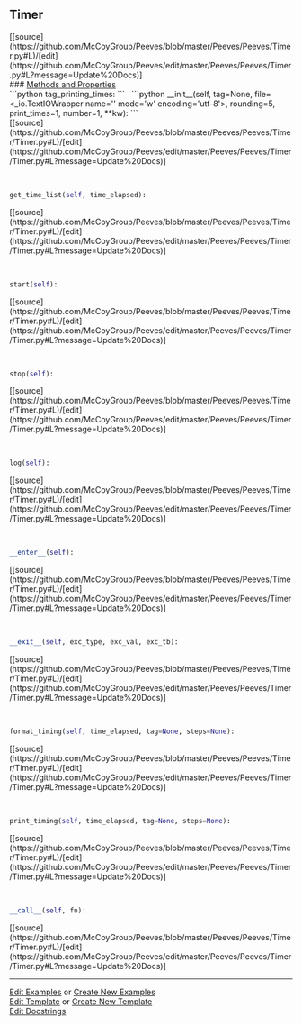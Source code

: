 ## <a id="Peeves.Peeves.Timer.Timer">Timer</a> 

<div class="docs-source-link" markdown="1">
[[source](https://github.com/McCoyGroup/Peeves/blob/master/Peeves/Peeves/Timer.py#L)/[edit](https://github.com/McCoyGroup/Peeves/edit/master/Peeves/Peeves/Timer.py#L?message=Update%20Docs)]
</div>









<div class="collapsible-section">
 <div class="collapsible-section collapsible-section-header" markdown="1">
### <a class="collapse-link" data-toggle="collapse" href="#methods" markdown="1"> Methods and Properties</a> <a class="float-right" data-toggle="collapse" href="#methods"><i class="fa fa-chevron-down"></i></a>
 </div>
 <div class="collapsible-section collapsible-section-body collapse show" id="methods" markdown="1">
 ```python
tag_printing_times: <class 'dict'>
```
<a id="Peeves.Peeves.Timer.Timer.__init__" class="docs-object-method">&nbsp;</a> 
```python
__init__(self, tag=None, file=<_io.TextIOWrapper name='<stderr>' mode='w' encoding='utf-8'>, rounding=5, print_times=1, number=1, **kw): 
```
<div class="docs-source-link" markdown="1">
[[source](https://github.com/McCoyGroup/Peeves/blob/master/Peeves/Peeves/Timer/Timer.py#L)/[edit](https://github.com/McCoyGroup/Peeves/edit/master/Peeves/Peeves/Timer/Timer.py#L?message=Update%20Docs)]
</div>


<a id="Peeves.Peeves.Timer.Timer.get_time_list" class="docs-object-method">&nbsp;</a> 
```python
get_time_list(self, time_elapsed): 
```
<div class="docs-source-link" markdown="1">
[[source](https://github.com/McCoyGroup/Peeves/blob/master/Peeves/Peeves/Timer/Timer.py#L)/[edit](https://github.com/McCoyGroup/Peeves/edit/master/Peeves/Peeves/Timer/Timer.py#L?message=Update%20Docs)]
</div>


<a id="Peeves.Peeves.Timer.Timer.start" class="docs-object-method">&nbsp;</a> 
```python
start(self): 
```
<div class="docs-source-link" markdown="1">
[[source](https://github.com/McCoyGroup/Peeves/blob/master/Peeves/Peeves/Timer/Timer.py#L)/[edit](https://github.com/McCoyGroup/Peeves/edit/master/Peeves/Peeves/Timer/Timer.py#L?message=Update%20Docs)]
</div>


<a id="Peeves.Peeves.Timer.Timer.stop" class="docs-object-method">&nbsp;</a> 
```python
stop(self): 
```
<div class="docs-source-link" markdown="1">
[[source](https://github.com/McCoyGroup/Peeves/blob/master/Peeves/Peeves/Timer/Timer.py#L)/[edit](https://github.com/McCoyGroup/Peeves/edit/master/Peeves/Peeves/Timer/Timer.py#L?message=Update%20Docs)]
</div>


<a id="Peeves.Peeves.Timer.Timer.log" class="docs-object-method">&nbsp;</a> 
```python
log(self): 
```
<div class="docs-source-link" markdown="1">
[[source](https://github.com/McCoyGroup/Peeves/blob/master/Peeves/Peeves/Timer/Timer.py#L)/[edit](https://github.com/McCoyGroup/Peeves/edit/master/Peeves/Peeves/Timer/Timer.py#L?message=Update%20Docs)]
</div>


<a id="Peeves.Peeves.Timer.Timer.__enter__" class="docs-object-method">&nbsp;</a> 
```python
__enter__(self): 
```
<div class="docs-source-link" markdown="1">
[[source](https://github.com/McCoyGroup/Peeves/blob/master/Peeves/Peeves/Timer/Timer.py#L)/[edit](https://github.com/McCoyGroup/Peeves/edit/master/Peeves/Peeves/Timer/Timer.py#L?message=Update%20Docs)]
</div>


<a id="Peeves.Peeves.Timer.Timer.__exit__" class="docs-object-method">&nbsp;</a> 
```python
__exit__(self, exc_type, exc_val, exc_tb): 
```
<div class="docs-source-link" markdown="1">
[[source](https://github.com/McCoyGroup/Peeves/blob/master/Peeves/Peeves/Timer/Timer.py#L)/[edit](https://github.com/McCoyGroup/Peeves/edit/master/Peeves/Peeves/Timer/Timer.py#L?message=Update%20Docs)]
</div>


<a id="Peeves.Peeves.Timer.Timer.format_timing" class="docs-object-method">&nbsp;</a> 
```python
format_timing(self, time_elapsed, tag=None, steps=None): 
```
<div class="docs-source-link" markdown="1">
[[source](https://github.com/McCoyGroup/Peeves/blob/master/Peeves/Peeves/Timer/Timer.py#L)/[edit](https://github.com/McCoyGroup/Peeves/edit/master/Peeves/Peeves/Timer/Timer.py#L?message=Update%20Docs)]
</div>


<a id="Peeves.Peeves.Timer.Timer.print_timing" class="docs-object-method">&nbsp;</a> 
```python
print_timing(self, time_elapsed, tag=None, steps=None): 
```
<div class="docs-source-link" markdown="1">
[[source](https://github.com/McCoyGroup/Peeves/blob/master/Peeves/Peeves/Timer/Timer.py#L)/[edit](https://github.com/McCoyGroup/Peeves/edit/master/Peeves/Peeves/Timer/Timer.py#L?message=Update%20Docs)]
</div>


<a id="Peeves.Peeves.Timer.Timer.__call__" class="docs-object-method">&nbsp;</a> 
```python
__call__(self, fn): 
```
<div class="docs-source-link" markdown="1">
[[source](https://github.com/McCoyGroup/Peeves/blob/master/Peeves/Peeves/Timer/Timer.py#L)/[edit](https://github.com/McCoyGroup/Peeves/edit/master/Peeves/Peeves/Timer/Timer.py#L?message=Update%20Docs)]
</div>
 </div>
</div>











---

[Edit Examples](https://github.com/McCoyGroup/Peeves/edit/gh-pages/ci/examples/Peeves/Peeves/Timer/Timer.md) or 
[Create New Examples](https://github.com/McCoyGroup/Peeves/new/gh-pages/?filename=ci/examples/Peeves/Peeves/Timer/Timer.md) <br/>
[Edit Template](https://github.com/McCoyGroup/Peeves/edit/gh-pages/ci/docs/Peeves/Peeves/Timer/Timer.md) or 
[Create New Template](https://github.com/McCoyGroup/Peeves/new/gh-pages/?filename=ci/docs/templates/Peeves/Peeves/Timer/Timer.md) <br/>
[Edit Docstrings](https://github.com/McCoyGroup/Peeves/edit/master/Peeves/Peeves/Timer.py#L?message=Update%20Docs)